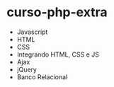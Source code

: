 # curso-php-extra
 - Javascript
 - HTML
 - CSS
 - Integrando HTML, CSS e JS
 - Ajax
 - jQuery
 - Banco Relacional